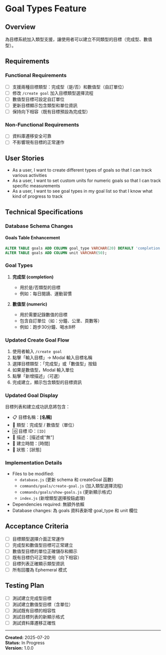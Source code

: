 # Goal Types Feature

## Overview
為目標系統加入類型支援，讓使用者可以建立不同類型的目標（完成型、數值型）。

## Requirements

### Functional Requirements
- [ ] 支援兩種目標類型：完成型（是/否）和數值型（自訂單位）
- [ ] 修改 `/create goal` 加入目標類型選擇流程
- [ ] 數值型目標可設定自訂單位
- [ ] 更新目標顯示包含類型和單位資訊
- [ ] 保持向下相容（既有目標預設為完成型）

### Non-Functional Requirements
- [ ] 資料庫遷移安全可靠
- [ ] 不影響現有目標的正常運作

## User Stories
- As a user, I want to create different types of goals so that I can track various activities
- As a user, I want to set custom units for numeric goals so that I can track specific measurements
- As a user, I want to see goal types in my goal list so that I know what kind of progress to track

## Technical Specifications

### Database Schema Changes

#### Goals Table Enhancement
```sql
ALTER TABLE goals ADD COLUMN goal_type VARCHAR(20) DEFAULT 'completion';
ALTER TABLE goals ADD COLUMN unit VARCHAR(50);
```

### Goal Types
1. **完成型 (completion)**
   - 用於是/否類型的目標
   - 例如：每日閱讀、運動習慣
   
2. **數值型 (numeric)**  
   - 用於需要記錄數值的目標
   - 包含自訂單位（如：分鐘、公里、頁數等）
   - 例如：跑步30分鐘、喝水8杯

### Updated Create Goal Flow
1. 使用者輸入 `/create goal`
2. 點擊「輸入目標」→ Modal 輸入目標名稱
3. 選擇目標類型：「完成型」或「數值型」按鈕
4. 如果是數值型，Modal 輸入單位
5. 點擊「新增描述」（可選）
6. 完成建立，顯示包含類型的目標資訊

### Updated Goal Display
目標列表和建立成功訊息將包含：
- 📋 目標名稱：**[名稱]**
- 🎯 類型：完成型 / 數值型（單位）
- 🆔 目標 ID：`[ID]`
- 📝 描述：[描述或"無"]
- 📅 建立時間：[時間]
- 🔄 狀態：[狀態]

### Implementation Details
- Files to be modified:
  - `database.js` (更新 schema 和 createGoal 函數)
  - `commands/goals/create-goal.js` (加入類型選擇流程)
  - `commands/goals/show-goals.js` (更新顯示格式)
  - `index.js` (新增類型選擇按鈕處理)
- Dependencies required: 無額外依賴
- Database changes: 為 goals 資料表新增 goal_type 和 unit 欄位

## Acceptance Criteria
- [ ] 目標類型選擇介面正常運作
- [ ] 完成型和數值型目標可正常建立
- [ ] 數值型目標的單位正確儲存和顯示
- [ ] 既有目標仍可正常使用（向下相容）
- [ ] 目標列表正確顯示類型資訊
- [ ] 所有回覆為 Ephemeral 模式

## Testing Plan
- [ ] 測試建立完成型目標
- [ ] 測試建立數值型目標（含單位）
- [ ] 測試既有目標的相容性
- [ ] 測試目標列表的新顯示格式
- [ ] 測試資料庫遷移正確性

---
**Created:** 2025-07-20  
**Status:** In Progress  
**Version:** 1.0.0